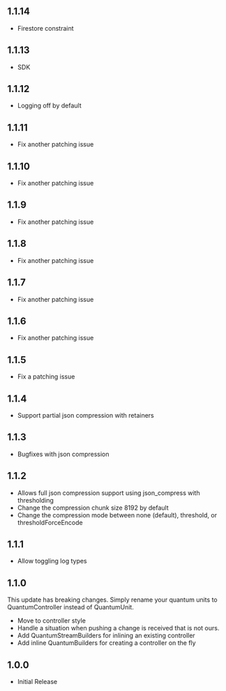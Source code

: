 ## 1.1.14
* Firestore constraint

## 1.1.13

* SDK

## 1.1.12

* Logging off by default

## 1.1.11

* Fix another patching issue

## 1.1.10

* Fix another patching issue

## 1.1.9

* Fix another patching issue

## 1.1.8

* Fix another patching issue

## 1.1.7

* Fix another patching issue

## 1.1.6

* Fix another patching issue

## 1.1.5

* Fix a patching issue

## 1.1.4

* Support partial json compression with retainers

## 1.1.3

* Bugfixes with json compression

## 1.1.2

* Allows full json compression support using json_compress with thresholding
* Change the compression chunk size 8192 by default
* Change the compression mode between none (default), threshold, or thresholdForceEncode


## 1.1.1

* Allow toggling log types

## 1.1.0

This update has breaking changes. Simply rename your quantum units to QuantumController<T> instead of QuantumUnit<T>.

* Move to controller style
* Handle a situation when pushing a change is received that is not ours.
* Add QuantumStreamBuilders for inlining an existing controller
* Add inline QuantumBuilders for creating a controller on the fly

## 1.0.0

* Initial Release
